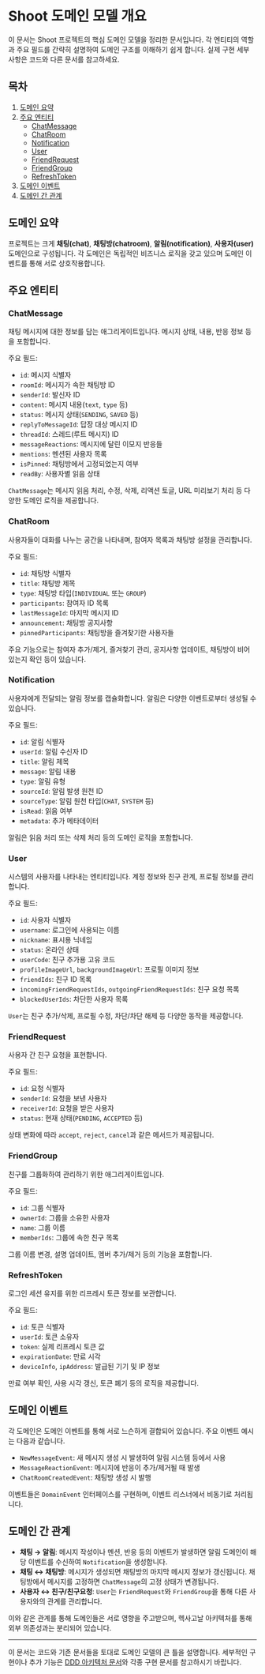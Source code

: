 # Shoot 도메인 모델 개요

이 문서는 Shoot 프로젝트의 핵심 도메인 모델을 정리한 문서입니다. 각 엔티티의 역할과 주요 필드를 간략히 설명하여 도메인 구조를 이해하기 쉽게 합니다. 실제 구현 세부 사항은 코드와 다른 문서를 참고하세요.

## 목차
1. [도메인 요약](#도메인-요약)
2. [주요 엔티티](#주요-엔티티)
    - [ChatMessage](#chatmessage)
    - [ChatRoom](#chatroom)
    - [Notification](#notification)
    - [User](#user)
    - [FriendRequest](#friendrequest)
    - [FriendGroup](#friendgroup)
    - [RefreshToken](#refreshtoken)
3. [도메인 이벤트](#도메인-이벤트)
4. [도메인 간 관계](#도메인-간-관계)

## 도메인 요약

프로젝트는 크게 **채팅(chat)**, **채팅방(chatroom)**, **알림(notification)**, **사용자(user)** 도메인으로 구성됩니다. 각 도메인은 독립적인 비즈니스 로직을 갖고 있으며 도메인 이벤트를 통해 서로 상호작용합니다.

## 주요 엔티티

### ChatMessage
채팅 메시지에 대한 정보를 담는 애그리게이트입니다. 메시지 상태, 내용, 반응 정보 등을 포함합니다.

주요 필드:
- `id`: 메시지 식별자
- `roomId`: 메시지가 속한 채팅방 ID
- `senderId`: 발신자 ID
- `content`: 메시지 내용(`text`, `type` 등)
- `status`: 메시지 상태(`SENDING`, `SAVED` 등)
- `replyToMessageId`: 답장 대상 메시지 ID
- `threadId`: 스레드(루트 메시지) ID
- `messageReactions`: 메시지에 달린 이모지 반응들
- `mentions`: 멘션된 사용자 목록
- `isPinned`: 채팅방에서 고정되었는지 여부
- `readBy`: 사용자별 읽음 상태

`ChatMessage`는 메시지 읽음 처리, 수정, 삭제, 리액션 토글, URL 미리보기 처리 등 다양한 도메인 로직을 제공합니다.

### ChatRoom
사용자들이 대화를 나누는 공간을 나타내며, 참여자 목록과 채팅방 설정을 관리합니다.

주요 필드:
- `id`: 채팅방 식별자
- `title`: 채팅방 제목
- `type`: 채팅방 타입(`INDIVIDUAL` 또는 `GROUP`)
- `participants`: 참여자 ID 목록
- `lastMessageId`: 마지막 메시지 ID
- `announcement`: 채팅방 공지사항
- `pinnedParticipants`: 채팅방을 즐겨찾기한 사용자들

주요 기능으로는 참여자 추가/제거, 즐겨찾기 관리, 공지사항 업데이트, 채팅방이 비어 있는지 확인 등이 있습니다.

### Notification
사용자에게 전달되는 알림 정보를 캡슐화합니다. 알림은 다양한 이벤트로부터 생성될 수 있습니다.

주요 필드:
- `id`: 알림 식별자
- `userId`: 알림 수신자 ID
- `title`: 알림 제목
- `message`: 알림 내용
- `type`: 알림 유형
- `sourceId`: 알림 발생 원천 ID
- `sourceType`: 알림 원천 타입(`CHAT`, `SYSTEM` 등)
- `isRead`: 읽음 여부
- `metadata`: 추가 메타데이터

알림은 읽음 처리 또는 삭제 처리 등의 도메인 로직을 포함합니다.

### User
시스템의 사용자를 나타내는 엔티티입니다. 계정 정보와 친구 관계, 프로필 정보를 관리합니다.

주요 필드:
- `id`: 사용자 식별자
- `username`: 로그인에 사용되는 이름
- `nickname`: 표시용 닉네임
- `status`: 온라인 상태
- `userCode`: 친구 추가용 고유 코드
- `profileImageUrl`, `backgroundImageUrl`: 프로필 이미지 정보
- `friendIds`: 친구 ID 목록
- `incomingFriendRequestIds`, `outgoingFriendRequestIds`: 친구 요청 목록
- `blockedUserIds`: 차단한 사용자 목록

`User`는 친구 추가/삭제, 프로필 수정, 차단/차단 해제 등 다양한 동작을 제공합니다.

### FriendRequest
사용자 간 친구 요청을 표현합니다.

주요 필드:
- `id`: 요청 식별자
- `senderId`: 요청을 보낸 사용자
- `receiverId`: 요청을 받은 사용자
- `status`: 현재 상태(`PENDING`, `ACCEPTED` 등)

상태 변화에 따라 `accept`, `reject`, `cancel`과 같은 메서드가 제공됩니다.

### FriendGroup
친구를 그룹화하여 관리하기 위한 애그리게이트입니다.

주요 필드:
- `id`: 그룹 식별자
- `ownerId`: 그룹을 소유한 사용자
- `name`: 그룹 이름
- `memberIds`: 그룹에 속한 친구 목록

그룹 이름 변경, 설명 업데이트, 멤버 추가/제거 등의 기능을 포함합니다.

### RefreshToken
로그인 세션 유지를 위한 리프레시 토큰 정보를 보관합니다.

주요 필드:
- `id`: 토큰 식별자
- `userId`: 토큰 소유자
- `token`: 실제 리프레시 토큰 값
- `expirationDate`: 만료 시각
- `deviceInfo`, `ipAddress`: 발급된 기기 및 IP 정보

만료 여부 확인, 사용 시각 갱신, 토큰 폐기 등의 로직을 제공합니다.

## 도메인 이벤트

각 도메인은 도메인 이벤트를 통해 서로 느슨하게 결합되어 있습니다. 주요 이벤트 예시는 다음과 같습니다.
- `NewMessageEvent`: 새 메시지 생성 시 발생하여 알림 시스템 등에서 사용
- `MessageReactionEvent`: 메시지에 반응이 추가/제거될 때 발생
- `ChatRoomCreatedEvent`: 채팅방 생성 시 발행

이벤트들은 `DomainEvent` 인터페이스를 구현하며, 이벤트 리스너에서 비동기로 처리됩니다.

## 도메인 간 관계

- **채팅 → 알림**: 메시지 작성이나 멘션, 반응 등의 이벤트가 발생하면 알림 도메인이 해당 이벤트를 수신하여 `Notification`을 생성합니다.
- **채팅 ↔ 채팅방**: 메시지가 생성되면 채팅방의 마지막 메시지 정보가 갱신됩니다. 채팅방에서 메시지를 고정하면 `ChatMessage`의 고정 상태가 변경됩니다.
- **사용자 ↔ 친구/친구요청**: `User`는 `FriendRequest`와 `FriendGroup`을 통해 다른 사용자와의 관계를 관리합니다.

이와 같은 관계를 통해 도메인들은 서로 영향을 주고받으며, 헥사고날 아키텍처를 통해 외부 의존성과는 분리되어 있습니다.

---
이 문서는 코드와 기존 문서들을 토대로 도메인 모델의 큰 틀을 설명합니다. 세부적인 구현이나 추가 기능은 [DDD 아키텍처 문서](ddd-architecture.md)와 각종 구현 문서를 참고하시기 바랍니다.
